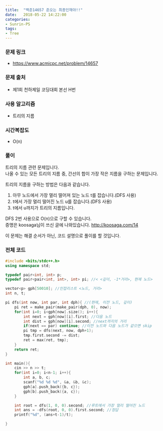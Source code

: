 ```yaml
---
title:  "백준14657 준오는 최종인재야!!"
date:   2018-05-22 14:22:00
categories:
- Sunrin-PS
tags:
- Tree
---
```


### 문제 링크
* https://www.acmicpc.net/problem/14657

### 문제 출처
* 제1회 천하제일 코딩대회 본선 H번

### 사용 알고리즘
* 트리의 지름

### 시간복잡도
* O(n)

### 풀이
트리의 지름 관련 문제입니다.<br>
나올 수 있는 모든 트리의 지름 중, 간선의 합이 가장 작은 지름을 구하는 문제입니다.<br>

트리의 지름을 구하는 방법은 다음과 같습니다.
1. 아무 노드에서 가장 멀리 떨어져 있는 노드 t를 잡습니다.(DFS 사용)
2. t에서 가장 멀리 떨어진 노드 u를 잡습니다.(DFS 사용)
3. t에서 u까지가 트리의 지름입니다.

DFS 2번 사용으로 O(n)으로 구할 수 있습니다.<br>
증명은 koosaga님이 쓰신 글에 나와있습니다. http://koosaga.com/14<br>

이 문제는 해결 순서가 아닌, 코드 설명으로 풀이를 할 것입니다.

### 전체 코드
```cpp
#include <bits/stdc++.h>
using namespace std;

typedef pair<int, int> p;
typedef pair<pair<int, int>, int> pi; //< <깊이, -1*거리>, 현재 노드>

vector<p> gph[50010]; //인접리스트 <노드, 거리>
int n, t;

pi dfs(int now, int par, int dph){ //(현재, 이전 노드, 깊이)
	pi ret = make_pair(make_pair(dph, 0), now);
	for(int i=0; i<gph[now].size(); i++){
		int next = gph[now][i].first; //다음 노드
		int dist = gph[now][i].second; //next까지의 거리
		if(next == par) continue; //이전 노드와 다음 노드가 같으면 skip
		pi tmp = dfs(next, now, dph+1);
		tmp.first.second -= dist;
		ret = max(ret, tmp);
	}
	return ret;
}

int main(){
	cin >> n >> t;
	for(int i=0; i<n-1; i++){
		int a, b, c;
		scanf("%d %d %d", &a, &b, &c);
		gph[a].push_back({b, c});
		gph[b].push_back({a, c});
	}

	int root = dfs(1, 0, 0).second; //루트에서 가장 멀리 떨어진 노드
	int ans = -dfs(root, 0, 0).first.second; //정답
	printf("%d", (ans+t-1)/t);

}
```
